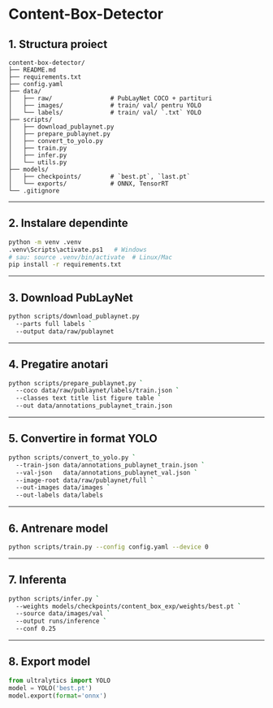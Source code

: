 # Content-Box-Detector

## 1. Structura proiect
```
content-box-detector/
├── README.md
├── requirements.txt
├── config.yaml
├── data/
│   ├── raw/                # PubLayNet COCO + partituri
│   ├── images/             # train/ val/ pentru YOLO
│   └── labels/             # train/ val/ `.txt` YOLO
├── scripts/
│   ├── download_publaynet.py
│   ├── prepare_publaynet.py
│   ├── convert_to_yolo.py
│   ├── train.py
│   ├── infer.py
│   └── utils.py
├── models/
│   ├── checkpoints/        # `best.pt`, `last.pt`
│   └── exports/            # ONNX, TensorRT
└── .gitignore
```


---

## 2. Instalare dependinte
```bash
python -m venv .venv
.venv\Scripts\activate.ps1   # Windows
# sau: source .venv/bin/activate  # Linux/Mac
pip install -r requirements.txt
```

---

## 3. Download PubLayNet
```bash
python scripts/download_publaynet.py 
  --parts full labels `
  --output data/raw/publaynet
```


---

## 4. Pregatire anotari
```bash
python scripts/prepare_publaynet.py `
  --coco data/raw/publaynet/labels/train.json `
  --classes text title list figure table `
  --out data/annotations_publaynet_train.json
```


---

## 5. Convertire in format YOLO
```bash
python scripts/convert_to_yolo.py `
  --train-json data/annotations_publaynet_train.json `
  --val-json   data/annotations_publaynet_val.json `
  --image-root data/raw/publaynet/full `
  --out-images data/images `
  --out-labels data/labels
```


---

## 6. Antrenare model
```bash
python scripts/train.py --config config.yaml --device 0
```


---

## 7. Inferenta
```bash
python scripts/infer.py `
  --weights models/checkpoints/content_box_exp/weights/best.pt `
  --source data/images/val `
  --output runs/inference `
  --conf 0.25
```


---

## 8. Export model
```python
from ultralytics import YOLO
model = YOLO('best.pt')
model.export(format='onnx')
